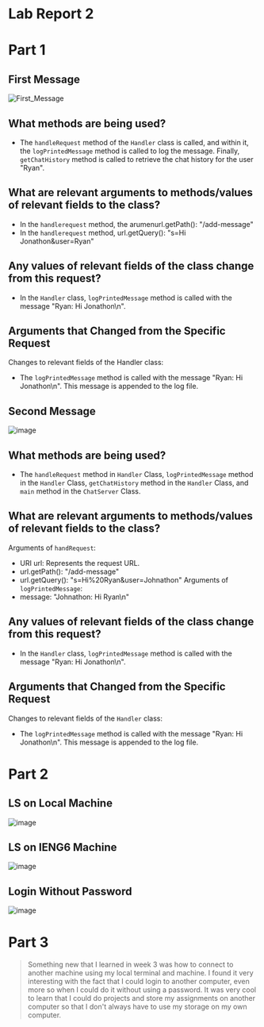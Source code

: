 # Lab Report 2


# Part 1


## First Message
![First_Message](https://github.com/TallAverageTree/cse15l-lab-reports/assets/146666323/2f0ef8bc-c3d1-4aeb-9c2b-4018cb0c61ca)


## What methods are being used?
- The `handleRequest` method of the `Handler` class is called, and within it, the `logPrintedMessage` method is called to log the message. Finally, `getChatHistory` method is called to retrieve the chat history for the user "Ryan".
## What are relevant arguments to methods/values of relevant fields to the class?
- In the `handlerequest` method, the arumenurl.getPath(): "/add-message"
- In the `handlerequest` method, url.getQuery(): "s=Hi Jonathon&user=Ryan"
## Any values of relevant fields of the class change from this request?
- In the `Handler` class, `logPrintedMessage` method is called with the message "Ryan: Hi Jonathon\n".
## Arguments that Changed from the Specific Request
Changes to relevant fields of the Handler class:
  - The `logPrintedMessage` method is called with the message "Ryan: Hi Jonathon\n". This message is appended to the log file.


## Second Message
![image](https://github.com/TallAverageTree/cse15l-lab-reports/assets/146666323/0c25c6f1-fa14-4fc5-80c0-09f50df84d7f)


## What methods are being used?
- The `handleRequest` method in `Handler` Class, `logPrintedMessage` method in the `Handler` Class, `getChatHistory` method in the `Handler` Class, and `main` method in the `ChatServer` Class.
## What are relevant arguments to methods/values of relevant fields to the class?
Arguments of `handRequest`:
- URI url: Represents the request URL.
- url.getPath(): "/add-message"
- url.getQuery(): "s=Hi%20Ryan&user=Johnathon"
Arguments of `logPrintedMessage`:
- message: "Johnathon: Hi Ryan\n"
## Any values of relevant fields of the class change from this request?
- In the `Handler` class, `logPrintedMessage` method is called with the message "Ryan: Hi Jonathon\n".
## Arguments that Changed from the Specific Request
Changes to relevant fields of the `Handler` class:
- The `logPrintedMessage` method is called with the message "Ryan: Hi Jonathon\n". This message is appended to the log file.


# Part 2


## LS on Local Machine
![image](https://github.com/TallAverageTree/cse15l-lab-reports/assets/146666323/50a2c3cc-69dc-418b-9b84-5ed9a13af5ef)


## LS on IENG6 Machine
![image](https://github.com/TallAverageTree/cse15l-lab-reports/assets/146666323/11776376-3f0c-4528-ba21-0afd0d74170e)


## Login Without Password
![image](https://github.com/TallAverageTree/cse15l-lab-reports/assets/146666323/dfa0f4c7-c813-4789-9142-46eb1df6d33b)


# Part 3

> Something new that I learned in week 3 was how to connect to another machine using my local terminal and machine. I found it very interesting with the fact that I could
> login to another computer, even more so when I could do it without using a password. It was very cool to learn that I could do projects and store my assignments on another
> computer so that I don't always have to use my storage on my own computer.
